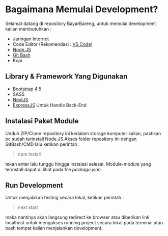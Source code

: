 <!--DENDENSE Boilerplate-NetlifyCMS-->

# Bagaimana Memulai Development?

Selamat datang di repository BayarBareng, untuk memulai development kalian membutuhkan :

- Jaringan Internet
- Code Editor (Rekomendasi : [VS Code](https://code.visualstudio.com/download))
- [Node.JS](https://nodejs.org/en/download/)
- [Git Bash](https://git-scm.com/download/win)
- Kopi

## Library & Framework Yang Digunakan

- [Bootstrap 4.5](https://getbootstrap.com/docs/4.5/getting-started/introduction/)
- SASS
- [NextJS](https://nextjs.org/docs/getting-started)
- [ExpressJS](https://www.netlifycms.org/docs/intro/) Untuk Handle Back-End

## Instalasi Paket Module

Unduh ZIP/Clone repository ini kedalam storage komputer kalian, pastikan pc sudah terinstall Node.JS.Akses folder repository ini dengan GitBash/CMD lalu ketikan perintah :

> npm install

tekan enter lalu tunggu hingga instalasi selesai. Module-module yang terinstall dapat di lihat pada file _package.json_.

## Run Development

Untuk menjalakan testing secara lokal, ketikan perintah :

> next start

maka nantinya akan langsung redirect ke browser atau diberikan link localhost untuk mengakses running project secara lokal pada terminal atau bash tempat kalian menjalankan development.
